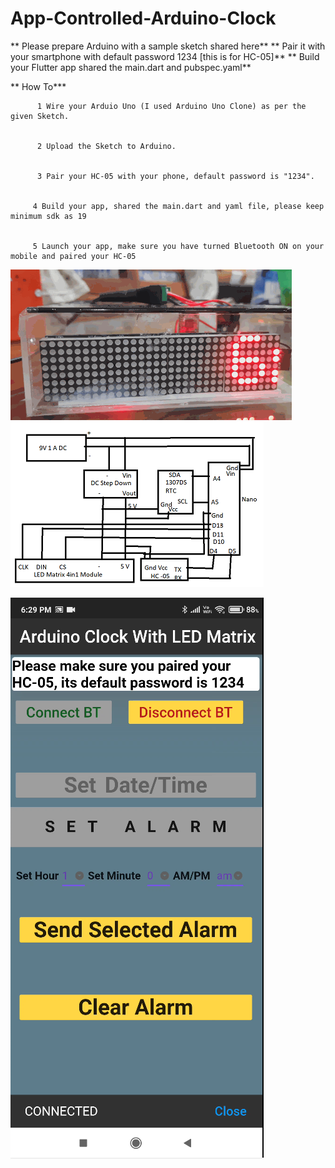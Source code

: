 # App-Controlled-Arduino-Clock

** Please prepare Arduino with a sample sketch shared here**
** Pair it with your smartphone with default password 1234 [this is for HC-05]**
** Build your Flutter app shared the main.dart and pubspec.yaml**


   ** How To***
   
   
          1 Wire your Arduio Uno (I used Arduino Uno Clone) as per the given Sketch.
          
          
          2 Upload the Sketch to Arduino.
          
          
          3 Pair your HC-05 with your phone, default password is "1234".
          
          
         4 Build your app, shared the main.dart and yaml file, please keep minimum sdk as 19
         
         
         5 Launch your app, make sure you have turned Bluetooth ON on your mobile and paired your HC-05
      
 ![alt text](https://github.com/prax78/App-Controller-Arduino-Clock/blob/main/clock.gif)
 ![alt text](https://github.com/prax78/App-Controller-Arduino-Clock/blob/main/LED_CLOCK_new.png)

 ![alt text](https://github.com/prax78/App-Controller-Arduino-Clock/blob/main/clock_app.png)
